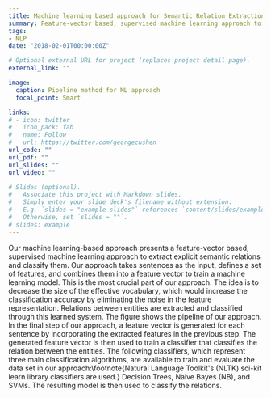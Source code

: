 ```yaml
---
title: Machine learning based approach for Semantic Relation Extraction and Classification - SciREL
summary: Feature-vector based, supervised machine learning approach to extract explicit semantic relations and classify them
tags:
- NLP
date: "2018-02-01T00:00:00Z"

# Optional external URL for project (replaces project detail page).
external_link: ""

image:
  caption: Pipeline method for ML approach
  focal_point: Smart

links:
# - icon: twitter
#   icon_pack: fab
#   name: Follow
#   url: https://twitter.com/georgecushen
url_code: ""
url_pdf: ""
url_slides: ""
url_video: ""

# Slides (optional).
#   Associate this project with Markdown slides.
#   Simply enter your slide deck's filename without extension.
#   E.g. `slides = "example-slides"` references `content/slides/example-slides.md`.
#   Otherwise, set `slides = ""`.
# slides: example
---
```


Our machine learning-based  approach presents a feature-vector based, supervised machine learning approach to extract explicit semantic relations and classify them. Our approach takes sentences as the input, defines a set of features, and combines them into a feature vector to train a machine learning model. This is the most crucial part of our approach. The idea is to decrease the size of the effective vocabulary, which would increase the classification accuracy by eliminating the noise in the feature representation. Relations between entities are extracted and classified through this learned system. The figure shows the pipeline of our approach. In the final step of our approach, a feature vector is generated for each sentence by incorporating the extracted features in the previous step. The generated feature vector is then used to train a classifier that classifies the relation between the entities. The following classifiers, which represent three main classification algorithms, are available to train and evaluate the data set in our approach:\footnote{Natural Language Toolkit's (NLTK) sci-kit learn library classifiers are used.} Decision Trees, Naive Bayes (NB), and SVMs. The resulting model is then used to classify the relations.